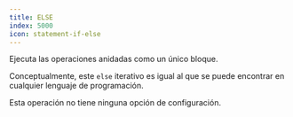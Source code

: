 ```yaml
---
title: ELSE
index: 5000
icon: statement-if-else
---
```


Ejecuta las operaciones anidadas como un único bloque.

Conceptualmente, este `else` iterativo es igual al que se puede encontrar en cualquier lenguaje de programación.

Esta operación no tiene ninguna opción de configuración.
